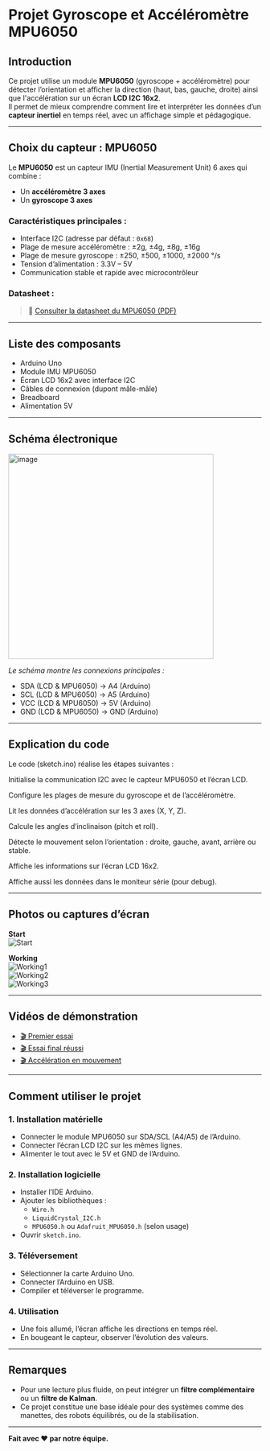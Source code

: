 # Projet Gyroscope et Accéléromètre MPU6050

## Introduction

Ce projet utilise un module **MPU6050** (gyroscope + accéléromètre) pour détecter l’orientation et afficher la direction (haut, bas, gauche, droite) ainsi que l'accélération sur un écran **LCD I2C 16x2**.  
Il permet de mieux comprendre comment lire et interpréter les données d’un **capteur inertiel** en temps réel, avec un affichage simple et pédagogique.

---

## Choix du capteur : MPU6050

Le **MPU6050** est un capteur IMU (Inertial Measurement Unit) 6 axes qui combine :
- Un **accéléromètre 3 axes**
- Un **gyroscope 3 axes**

### Caractéristiques principales :
- Interface I2C (adresse par défaut : `0x68`)
- Plage de mesure accéléromètre : ±2g, ±4g, ±8g, ±16g
- Plage de mesure gyroscope : ±250, ±500, ±1000, ±2000 °/s
- Tension d’alimentation : 3.3V – 5V
- Communication stable et rapide avec microcontrôleur

### Datasheet :
> 🔗 [Consulter la datasheet du MPU6050 (PDF)](https://invensense.tdk.com/wp-content/uploads/2015/02/MPU-6000-Datasheet1.pdf)

---

## Liste des composants

- Arduino Uno  
- Module IMU MPU6050  
- Écran LCD 16x2 avec interface I2C  
- Câbles de connexion (dupont mâle-mâle)  
- Breadboard  
- Alimentation 5V  

---

## Schéma électronique

<img width="408" alt="image" src="https://github.com/user-attachments/assets/5713927e-edbf-491a-930d-1074d48480c9" />

*Le schéma montre les connexions principales :*
- SDA (LCD & MPU6050) → A4 (Arduino)  
- SCL (LCD & MPU6050) → A5 (Arduino)  
- VCC (LCD & MPU6050) → 5V (Arduino)  
- GND (LCD & MPU6050) → GND (Arduino)  

---

## Explication du code

Le code (sketch.ino) réalise les étapes suivantes :

Initialise la communication I2C avec le capteur MPU6050 et l’écran LCD.

Configure les plages de mesure du gyroscope et de l’accéléromètre.

Lit les données d’accélération sur les 3 axes (X, Y, Z).

Calcule les angles d’inclinaison (pitch et roll).

Détecte le mouvement selon l’orientation : droite, gauche, avant, arrière ou stable.

Affiche les informations sur l’écran LCD 16x2.

Affiche aussi les données dans le moniteur série (pour debug). 

---

## Photos ou captures d’écran

**Start**  
![Start](https://github.com/user-attachments/assets/9d2e749a-d353-4479-93dd-5cab8e7c77d6)

**Working**  
![Working1](https://github.com/user-attachments/assets/73b5fa34-8397-4766-9c18-858dda9c1cdb)  
![Working2](https://github.com/user-attachments/assets/cc679bfa-6355-4a55-bc95-7ef6c44f8b9a)  
![Working3](https://github.com/user-attachments/assets/048a04b7-573b-472b-a7b6-d8bf74f95b42)

---

## Vidéos de démonstration

- [🎬 Premier essai](https://youtube.com/shorts/durMujPbixI?si=PIUfneER4diqM4VX)  
- [🎬 Essai final réussi](https://youtube.com/shorts/d7HRCWKiFtE?si=rqMBNyRJBchXtX6A)  
- [🎬 Accélération en mouvement](https://youtube.com/shorts/WYKy4-q5Adw?si=LnA5E9QnaUxR04ia)  

---

##  Comment utiliser le projet

### 1. Installation matérielle
- Connecter le module MPU6050 sur SDA/SCL (A4/A5) de l’Arduino.  
- Connecter l’écran LCD I2C sur les mêmes lignes.  
- Alimenter le tout avec le 5V et GND de l’Arduino.  

### 2. Installation logicielle
- Installer l’IDE Arduino.  
- Ajouter les bibliothèques :  
  - `Wire.h`  
  - `LiquidCrystal_I2C.h`  
  - `MPU6050.h` ou `Adafruit_MPU6050.h` (selon usage)  
- Ouvrir `sketch.ino`.

### 3. Téléversement
- Sélectionner la carte Arduino Uno.  
- Connecter l’Arduino en USB.  
- Compiler et téléverser le programme.

### 4. Utilisation
- Une fois allumé, l’écran affiche les directions en temps réel.  
- En bougeant le capteur, observer l’évolution des valeurs.

---

## Remarques

- Pour une lecture plus fluide, on peut intégrer un **filtre complémentaire** ou un **filtre de Kalman**.  
- Ce projet constitue une base idéale pour des systèmes comme des manettes, des robots équilibrés, ou de la stabilisation.

---

**Fait avec ❤️ par notre équipe.**
